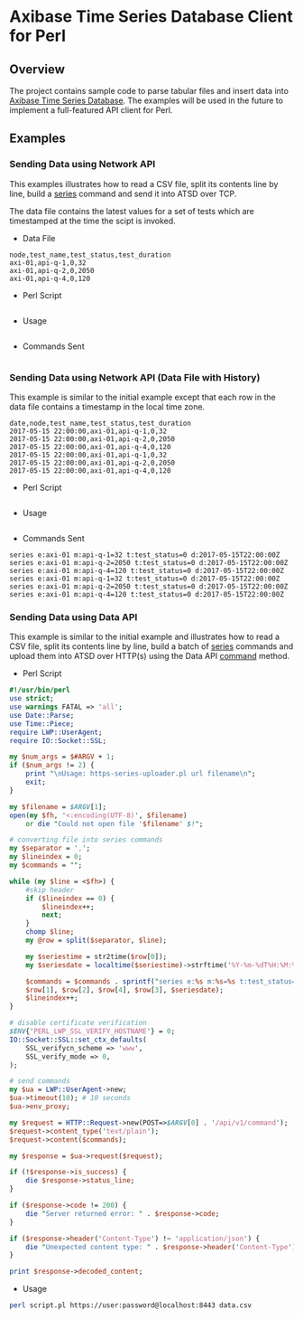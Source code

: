 # Axibase Time Series Database Client for Perl

## Overview

The project contains sample code to parse tabular files and insert data into [Axibase Time Series Database](https://axibase.com/products/axibase-time-series-database/). The examples will be used in the future to implement a full-featured API client for Perl.

## Examples

### Sending Data using Network API

This examples illustrates how to read a CSV file, split its contents line by line, build a [series](https://github.com/axibase/atsd/blob/master/api/network/series.md#series-command) command and send it into ATSD over TCP.

The data file contains the latest values for a set of tests which are timestamped at the time the scipt is invoked.

* Data File

```ls
node,test_name,test_status,test_duration
axi-01,api-q-1,0,32
axi-01,api-q-2,0,2050
axi-01,api-q-4,0,120
```

* Perl Script

```perl

```

* Usage

```bash

```

* Commands Sent

```ls

```


### Sending Data using Network API (Data File with History)

This example is similar to the initial example except that each row in the data file contains a timestamp in the local time zone.

```ls
date,node,test_name,test_status,test_duration
2017-05-15 22:00:00,axi-01,api-q-1,0,32
2017-05-15 22:00:00,axi-01,api-q-2,0,2050
2017-05-15 22:00:00,axi-01,api-q-4,0,120
2017-05-15 22:00:00,axi-01,api-q-1,0,32
2017-05-15 22:00:00,axi-01,api-q-2,0,2050
2017-05-15 22:00:00,axi-01,api-q-4,0,120
```

* Perl Script

```perl

```

* Usage

```bash

```

* Commands Sent

```ls
series e:axi-01 m:api-q-1=32 t:test_status=0 d:2017-05-15T22:00:00Z
series e:axi-01 m:api-q-2=2050 t:test_status=0 d:2017-05-15T22:00:00Z
series e:axi-01 m:api-q-4=120 t:test_status=0 d:2017-05-15T22:00:00Z
series e:axi-01 m:api-q-1=32 t:test_status=0 d:2017-05-15T22:00:00Z
series e:axi-01 m:api-q-2=2050 t:test_status=0 d:2017-05-15T22:00:00Z
series e:axi-01 m:api-q-4=120 t:test_status=0 d:2017-05-15T22:00:00Z
```

### Sending Data using Data API

This example is similar to the initial example and illustrates how to read a CSV file, split its contents line by line, build a batch of [series](https://github.com/axibase/atsd/blob/master/api/network/series.md#series-command) commands and upload them into ATSD over HTTP(s) using the Data API [command](https://github.com/axibase/atsd/blob/master/api/data/ext/command.md) method.

* Perl Script

```perl
#!/usr/bin/perl
use strict;
use warnings FATAL => 'all';
use Date::Parse;
use Time::Piece;
require LWP::UserAgent;
require IO::Socket::SSL;

my $num_args = $#ARGV + 1;
if ($num_args != 2) {
    print "\nUsage: https-series-uploader.pl url filename\n";
    exit;
}

my $filename = $ARGV[1];
open(my $fh, '<:encoding(UTF-8)', $filename)
    or die "Could not open file '$filename' $!";

# converting file into series commands
my $separator = ',';
my $lineindex = 0;
my $commands = "";

while (my $line = <$fh>) {
    #skip header
    if ($lineindex == 0) {
        $lineindex++;
        next;
    }
    chomp $line;
    my @row = split($separator, $line);

    my $seriestime = str2time($row[0]);
    my $seriesdate = localtime($seriestime)->strftime('%Y-%m-%dT%H:%M:%SZ');

    $commands = $commands . sprintf("series e:%s m:%s=%s t:test_status=%s d:%s\n",
    $row[1], $row[2], $row[4], $row[3], $seriesdate);
    $lineindex++;
}

# disable certificate verification
$ENV{'PERL_LWP_SSL_VERIFY_HOSTNAME'} = 0;
IO::Socket::SSL::set_ctx_defaults(
    SSL_verifycn_scheme => 'www',
    SSL_verify_mode => 0,
);

# send commands
my $ua = LWP::UserAgent->new;
$ua->timeout(10); # 10 seconds
$ua->env_proxy;

my $request = HTTP::Request->new(POST=>$ARGV[0] . '/api/v1/command');
$request->content_type('text/plain');
$request->content($commands);

my $response = $ua->request($request);

if (!$response->is_success) {
    die $response->status_line;
}

if ($response->code != 200) {
    die "Server returned error: " . $response->code;
}

if ($response->header('Content-Type') !~ 'application/json') {
    die "Unexpected content type: " . $response->header('Content-Type');
}

print $response->decoded_content;
```

* Usage

```bash
perl script.pl https://user:password@localhost:8443 data.csv
```

